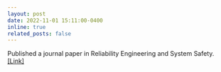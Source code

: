 ```yaml
---
layout: post
date: 2022-11-01 15:11:00-0400
inline: true
related_posts: false
---
```

Published a journal paper in Reliability Engineering and System Safety. <a href="https://www.sciencedirect.com/science/article/abs/pii/S0951832022004902">[Link]</a> 

<!--https://doi.org/10.1016/j.ress.2022.108873-->
